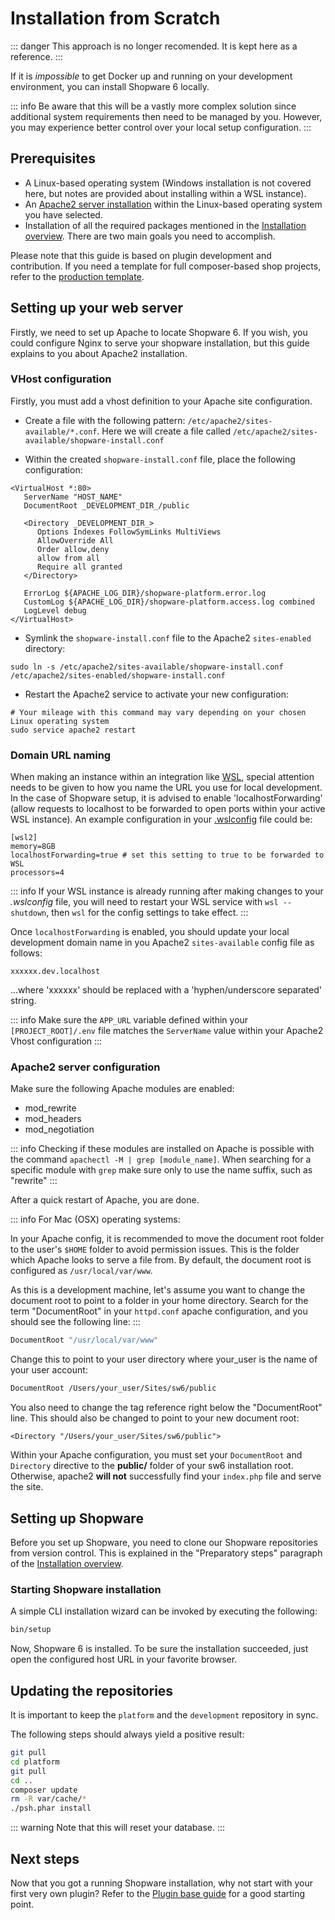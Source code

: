 # Installation from Scratch

::: danger
This approach is no longer recomended. It is kept here as a reference.
:::

If it is *impossible* to get Docker up and running on your development environment, you can install Shopware 6 locally.

::: info
Be aware that this will be a vastly more complex solution since additional system requirements then need to be managed by you. However, you may experience better control over your local setup configuration.
:::

## Prerequisites

- A Linux-based operating system (Windows installation is not covered here, but notes are provided about installing within a WSL instance).
- An [Apache2 server installation](https://httpd.apache.org/docs/2.4/install.html) within the Linux-based operating system you have selected.
- Installation of all the required packages mentioned in the [Installation overview](overview). There are two main goals you need to accomplish.

Please note that this guide is based on plugin development and contribution. If you need a template for full composer-based shop projects, refer to the [production template](https://github.com/shopware/production).

## Setting up your web server

Firstly, we need to set up Apache to locate Shopware 6. If you wish, you could configure Nginx to serve your shopware installation, but this guide explains to you about Apache2 installation.

### VHost configuration

Firstly, you must add a vhost definition to your Apache site configuration.

- Create a file with the following pattern: `/etc/apache2/sites-available/*.conf`.
Here we will create a file called `/etc/apache2/sites-available/shopware-install.conf`

- Within the created `shopware-install.conf` file, place the following configuration:

```text
<VirtualHost *:80>
   ServerName "HOST_NAME"
   DocumentRoot _DEVELOPMENT_DIR_/public

   <Directory _DEVELOPMENT_DIR_>
      Options Indexes FollowSymLinks MultiViews
      AllowOverride All
      Order allow,deny
      allow from all
      Require all granted
   </Directory>

   ErrorLog ${APACHE_LOG_DIR}/shopware-platform.error.log
   CustomLog ${APACHE_LOG_DIR}/shopware-platform.access.log combined
   LogLevel debug
</VirtualHost>
```

- Symlink the `shopware-install.conf` file to the Apache2 `sites-enabled` directory:

```shell
sudo ln -s /etc/apache2/sites-available/shopware-install.conf /etc/apache2/sites-enabled/shopware-install.conf
```

- Restart the Apache2 service to activate your new configuration:

```shell
# Your mileage with this command may vary depending on your chosen Linux operating system
sudo service apache2 restart
```

### Domain URL naming

When making an instance within an integration like [WSL](https://docs.microsoft.com/en-us/windows/wsl/about), special attention needs to be given to how you name the URL you use for local development. In the case of Shopware setup, it is advised to enable 'localhostForwarding' (allow requests to localhost to be forwarded to open ports within your active WSL instance). An example configuration in your [.wslconfig](https://docs.microsoft.com/en-us/windows/wsl/wsl-config#wslconfig) file could be:

```text
[wsl2]
memory=8GB
localhostForwarding=true # set this setting to true to be forwarded to WSL
processors=4
```

::: info
If your WSL instance is already running after making changes to your *.wslconfig* file, you will need to restart your WSL service with `wsl --shutdown`, then `wsl` for the config settings to take effect.
:::

Once `localhostForwarding` is enabled, you should update your local development domain name in you Apache2 `sites-available` config file as follows:

```text
xxxxxx.dev.localhost
```

...where 'xxxxxx' should be replaced with a 'hyphen/underscore separated' string.

::: info
Make sure the `APP_URL` variable defined within your `[PROJECT_ROOT]/.env` file matches the `ServerName` value within your Apache2 Vhost configuration
:::

### Apache2 server configuration

Make sure the following Apache modules are enabled:

- mod\_rewrite
- mod\_headers
- mod\_negotiation

::: info
Checking if these modules are installed on Apache is possible with the command `apachectl -M | grep [module_name]`. When searching for a specific module with `grep` make sure only to use the name suffix, such as "rewrite"
:::

After a quick restart of Apache, you are done.

::: info
For Mac (OSX) operating systems:

In your Apache config, it is recommended to move the document root folder to the user's `$HOME` folder to avoid permission issues. This is the folder which Apache looks to serve a file from. By default, the document root is configured as `/usr/local/var/www`.

As this is a development machine, let's assume you want to change the document root to point to a folder in your home directory. Search for the term "DocumentRoot" in your `httpd.conf` apache configuration, and you should see the following line:
:::

```bash
DocumentRoot "/usr/local/var/www"
```

Change this to point to your user directory where your\_user is the name of your user account:

```bash
DocumentRoot /Users/your_user/Sites/sw6/public
```

You also need to change the tag reference right below the "DocumentRoot" line. This should also be changed to point to your new document root:

```text
<Directory "/Users/your_user/Sites/sw6/public">
```

Within your Apache configuration, you must set your `DocumentRoot` and `Directory` directive to the **public/** folder of your sw6 installation root. Otherwise, apache2 **will not** successfully find your `index.php` file and serve the site.

## Setting up Shopware

Before you set up Shopware, you need to clone our Shopware repositories from version control. This is explained in the "Preparatory steps" paragraph of the [Installation overview](overview).

### Starting Shopware installation

A simple CLI installation wizard can be invoked by executing the following:

```bash
bin/setup
```

Now, Shopware 6 is installed. To be sure the installation succeeded, just open the configured host URL in your favorite browser.

## Updating the repositories

It is important to keep the `platform` and the `development` repository in sync.

The following steps should always yield a positive result:

```bash
git pull
cd platform
git pull
cd ..
composer update
rm -R var/cache/*
./psh.phar install
```

::: warning
Note that this will reset your database.
:::

## Next steps

Now that you got a running Shopware installation, why not start with your first very own plugin? Refer to the [Plugin base guide](../plugins/plugins/plugin-base-guide) for a good starting point.
